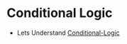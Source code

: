 # Conditional Logic

  - Lets Understand [Conditional-Logic](https://kodekloud.com/courses/1029419/lectures/21506294)